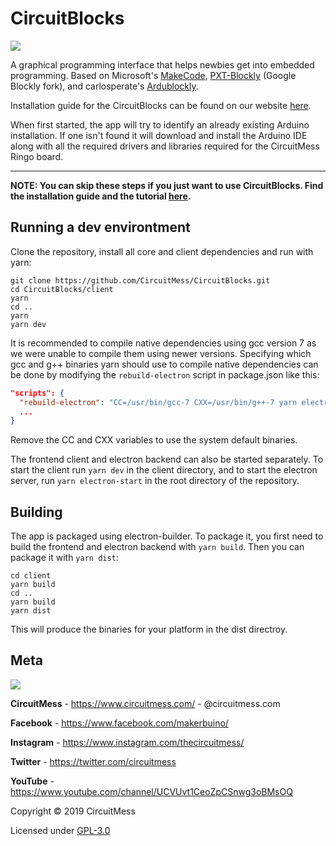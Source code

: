 # CircuitBlocks

<img src="https://www.circuitmess.com/wp-content/uploads/CB-Cover-e1572298172355.png">

A graphical programming interface that helps newbies get into embedded programming. Based on Microsoft's [MakeCode](https://github.com/microsoft/pxt), [PXT-Blockly](https://github.com/microsoft/pxt-blockly) (Google Blockly fork), and carlosperate's [Ardublockly](https://github.com/carlosperate/ardublockly).

Installation guide for the CircuitBlocks can be found on our website [here](https://www.circuitmess.com/circuitblocks-tutorial/).

When first started, the app will try to identify an already existing Arduino installation. If one isn't found it will download and install the Arduino IDE along with all the required drivers and libraries required for the CircuitMess Ringo board.


________________________________________________________________________________________________________________________________________

**NOTE: You can skip these steps if you just want to use CircuitBlocks. Find the installation guide and the tutorial [here](https://www.circuitmess.com/circuitblocks-tutorial/).**

## Running a dev environtment

Clone the repository, install all core and client dependencies and run with yarn:

```shell script
git clone https://github.com/CircuitMess/CircuitBlocks.git
cd CircuitBlocks/client
yarn
cd ..
yarn
yarn dev
```

It is recommended to compile native dependencies using gcc version 7 as we were unable to compile them using newer versions. Specifying which gcc and g++ binaries yarn should use to compile native dependencies can be done by modifying the ```rebuild-electron``` script in package.json like this:

```json
"scripts": {
  "rebuild-electron": "CC=/usr/bin/gcc-7 CXX=/usr/bin/g++-7 yarn electron-rebuild",
  ...
}
```
Remove the CC and CXX variables to use the system default binaries.

The frontend client and electron backend can also be started separately. To start the client run ```yarn dev``` in the client directory, and to start the electron server, run ```yarn electron-start``` in the root directory of the repository.

## Building

The app is packaged using electron-builder. To package it, you first need to build the frontend and electron backend with ```yarn build```. Then you can package it with ```yarn dist```:

```shell script
cd client
yarn build
cd ..
yarn build
yarn dist
```

This will produce the binaries for your platform in the dist directroy.

## Meta


<img src="https://www.circuitmess.com/wp-content/uploads/CM-Meta-BlackHQ2.png">


**CircuitMess** - https://www.circuitmess.com/ - @circuitmess.com

**Facebook** - https://www.facebook.com/makerbuino/

**Instagram** - https://www.instagram.com/thecircuitmess/

**Twitter** - https://twitter.com/circuitmess 

**YouTube** - https://www.youtube.com/channel/UCVUvt1CeoZpCSnwg3oBMsOQ

Copyright © 2019 CircuitMess

Licensed under [GPL-3.0](https://www.gnu.org/licenses/gpl-3.0.html)

